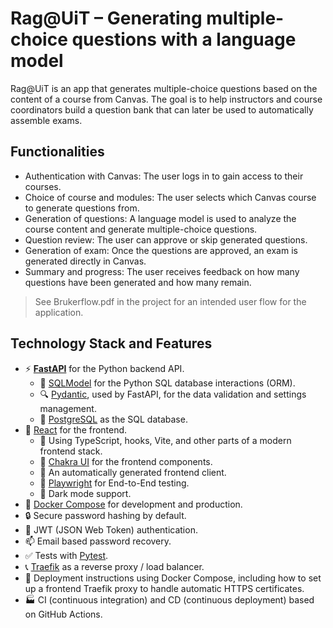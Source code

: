 # Rag@UiT – Generating multiple-choice questions with a language model

Rag@UiT is an app that generates multiple-choice questions based on the content of a course from Canvas.
The goal is to help instructors and course coordinators build a question bank that can later be used to automatically assemble exams.

## Functionalities

- Authentication with Canvas: The user logs in to gain access to their courses.
- Choice of course and modules: The user selects which Canvas course to generate questions from.
- Generation of questions: A language model is used to analyze the course content and generate multiple-choice questions.
- Question review: The user can approve or skip generated questions.
- Generation of exam: Once the questions are approved, an exam is generated directly in Canvas.
- Summary and progress: The user receives feedback on how many questions have been generated and how many remain.

> See Brukerflow.pdf in the project for an intended user flow for the application.

## Technology Stack and Features

- ⚡ [**FastAPI**](https://fastapi.tiangolo.com) for the Python backend API.
  - 🧰 [SQLModel](https://sqlmodel.tiangolo.com) for the Python SQL database interactions (ORM).
  - 🔍 [Pydantic](https://docs.pydantic.dev), used by FastAPI, for the data validation and settings management.
  - 💾 [PostgreSQL](https://www.postgresql.org) as the SQL database.
- 🚀 [React](https://react.dev) for the frontend.
  - 💃 Using TypeScript, hooks, Vite, and other parts of a modern frontend stack.
  - 🎨 [Chakra UI](https://chakra-ui.com) for the frontend components.
  - 🤖 An automatically generated frontend client.
  - 🧪 [Playwright](https://playwright.dev) for End-to-End testing.
  - 🦇 Dark mode support.
- 🐋 [Docker Compose](https://www.docker.com) for development and production.
- 🔒 Secure password hashing by default.
- 🔑 JWT (JSON Web Token) authentication.
- 📫 Email based password recovery.
- ✅ Tests with [Pytest](https://pytest.org).
- 📞 [Traefik](https://traefik.io) as a reverse proxy / load balancer.
- 🚢 Deployment instructions using Docker Compose, including how to set up a frontend Traefik proxy to handle automatic HTTPS certificates.
- 🏭 CI (continuous integration) and CD (continuous deployment) based on GitHub Actions.

